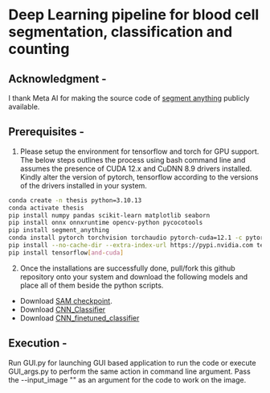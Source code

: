 # Deep Learning pipeline for blood cell segmentation, classification and counting

## Acknowledgment - 

I thank Meta AI for making the source code of [segment anything](https://github.com/facebookresearch/segment-anything) publicly available.

## Prerequisites -

1. Please setup the environment for tensorflow and torch for GPU support. The below steps outlines the process using bash command line and assumes the presence of CUDA 12.x and CuDNN 8.9 drivers installed. Kindly alter the version of pytorch, tensorflow according to the versions of the drivers installed in your system.
   
```bash
conda create -n thesis python=3.10.13
conda activate thesis
pip install numpy pandas scikit-learn matplotlib seaborn
pip install onnx onnxruntime opencv-python pycocotools
pip install segment_anything
conda install pytorch torchvision torchaudio pytorch-cuda=12.1 -c pytorch -c nvidia
pip install --no-cache-dir --extra-index-url https://pypi.nvidia.com tensorrt-libs==8.6.1
pip install tensorflow[and-cuda]
```

2. Once the installations are successfully done, pull/fork this github repository onto your system and download the following models and place all of them beside the python scripts.

- Download [SAM checkpoint](https://dl.fbaipublicfiles.com/segment_anything/sam_vit_h_4b8939.pth).
- Download [CNN_Classifier](https://drive.google.com/file/d/15vL5UkgOWLVVuaVif6HiBUaeEuzXcrvZ/view?usp=drive_link)
- Download [CNN_finetuned_classifier](https://drive.google.com/file/d/1QDYEOpvdG4XISQFKLT7RocRzSU_7yHlo/view?usp=drive_link)
 
## Execution - 

Run GUI.py for launching GUI based application to run the code or execute GUI_args.py to perform the same action in command line argument. Pass the --input_image "<image-to-examine>" as an argument for the code to work on the image.
